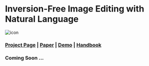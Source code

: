 # Inversion-Free Image Editing with Natural Language

![icon](infedit_gif.gif)

### [Project Page](https://sled-group.github.io/InfEdit/) | [Paper](http://arxiv.org/) | [Demo](http://sled-snowbird.eecs.umich.edu/) | [Handbook](https://github.com/sled-group/InfEdit/tree/website)

### Coming Soon ...
